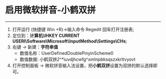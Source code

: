 # 启用微软拼音-小鹤双拼
***
1. 打开运行 (快捷键 Win +R)->输入命令 Regedit 回车打开注册表;
2. 定位到：**计算机\IHKEY CURRENT USERI\Software\Microsoft\lnputMethod\Settings\CHs**;
3. 右键 -> 新建：**字符串值**
   * 数值名称：UserDefinedDoublePinyinScheme0
   * 数值数据: 小鹤双拼*2*^*iuvdjhcwfg^xmInpbksqszxkrltvyovt
4. 打开控制面板 -> 微软拼音输入法设置，把**小鹤双拼**设置为双拼的默认选择即可。


